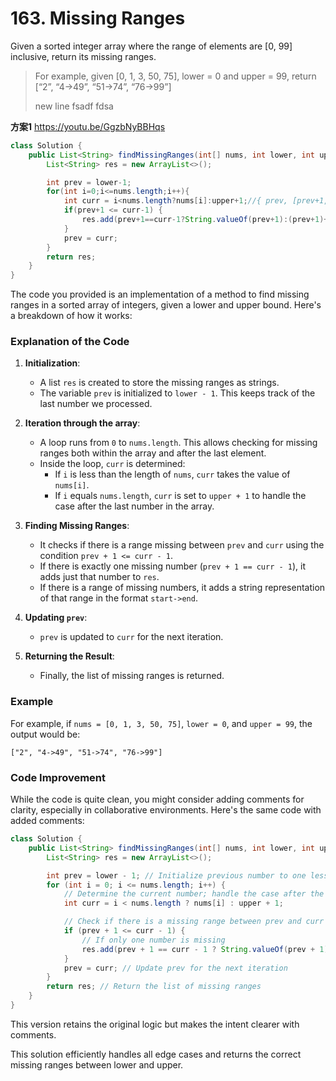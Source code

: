 # 163. Missing Ranges

Given a sorted integer array where the range of elements are [0, 99] inclusive, return its missing ranges.

> For example, given [0, 1, 3, 50, 75], lower = 0 and upper = 99,
return [“2”, “4->49”, “51->74”, “76->99”]
> 
> new line fsadf
fdsa


**方案1** 
https://youtu.be/GgzbNyBBHqs
```java
class Solution {
    public List<String> findMissingRanges(int[] nums, int lower, int upper) {
        List<String> res = new ArrayList<>();

        int prev = lower-1;
        for(int i=0;i<=nums.length;i++){
            int curr = i<nums.length?nums[i]:upper+1;//{ prev, [prev+1, curr-1] curr }
            if(prev+1 <= curr-1) {
                res.add(prev+1==curr-1?String.valueOf(prev+1):(prev+1)+"->"+(curr-1));
            }
            prev = curr;
        }
        return res;
    }
}
```

The code you provided is an implementation of a method to find missing ranges in a sorted array of integers, given a lower and upper bound. Here's a breakdown of how it works:

### Explanation of the Code

1. **Initialization**:
   - A list `res` is created to store the missing ranges as strings.
   - The variable `prev` is initialized to `lower - 1`. This keeps track of the last number we processed.

2. **Iteration through the array**:
   - A loop runs from `0` to `nums.length`. This allows checking for missing ranges both within the array and after the last element.
   - Inside the loop, `curr` is determined:
     - If `i` is less than the length of `nums`, `curr` takes the value of `nums[i]`.
     - If `i` equals `nums.length`, `curr` is set to `upper + 1` to handle the case after the last number in the array.

3. **Finding Missing Ranges**:
   - It checks if there is a range missing between `prev` and `curr` using the condition `prev + 1 <= curr - 1`.
   - If there is exactly one missing number (`prev + 1 == curr - 1`), it adds just that number to `res`.
   - If there is a range of missing numbers, it adds a string representation of that range in the format `start->end`.

4. **Updating `prev`**:
   - `prev` is updated to `curr` for the next iteration.

5. **Returning the Result**:
   - Finally, the list of missing ranges is returned.

### Example
For example, if `nums = [0, 1, 3, 50, 75]`, `lower = 0`, and `upper = 99`, the output would be:
```
["2", "4->49", "51->74", "76->99"]
```

### Code Improvement
While the code is quite clean, you might consider adding comments for clarity, especially in collaborative environments. Here's the same code with added comments:

```java
class Solution {
    public List<String> findMissingRanges(int[] nums, int lower, int upper) {
        List<String> res = new ArrayList<>();

        int prev = lower - 1; // Initialize previous number to one less than lower
        for (int i = 0; i <= nums.length; i++) {
            // Determine the current number; handle the case after the last element
            int curr = i < nums.length ? nums[i] : upper + 1;

            // Check if there is a missing range between prev and curr
            if (prev + 1 <= curr - 1) {
                // If only one number is missing
                res.add(prev + 1 == curr - 1 ? String.valueOf(prev + 1) : (prev + 1) + "->" + (curr - 1));
            }
            prev = curr; // Update prev for the next iteration
        }
        return res; // Return the list of missing ranges
    }
}
```

This version retains the original logic but makes the intent clearer with comments.


This solution efficiently handles all edge cases and returns the correct missing ranges between lower and upper.
